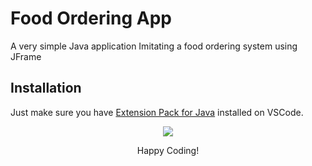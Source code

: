 # Food Ordering App

A very simple Java application Imitating a food ordering system using JFrame

## Installation

Just make sure you have [Extension Pack for Java](https://marketplace.visualstudio.com/items?itemName=vscjava.vscode-java-pack) installed on VSCode.

<p align="center">
  <img src="https://media.tenor.com/52M2P0XtgQUAAAAi/roblox-dance.gif">
</p>
<p align="center">Happy Coding!</p>
